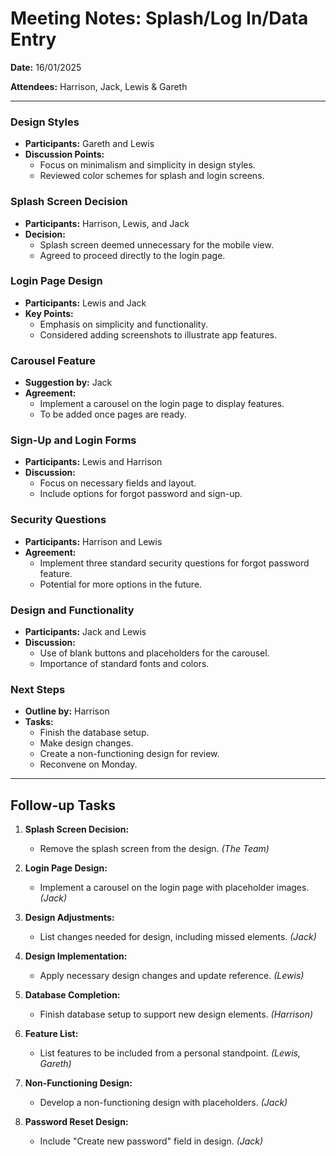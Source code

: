 # Meeting Notes: Splash/Log In/Data Entry

**Date:** 16/01/2025

**Attendees:** Harrison, Jack, Lewis & Gareth

---

### Design Styles

- **Participants:** Gareth and Lewis
- **Discussion Points:**
  - Focus on minimalism and simplicity in design styles.
  - Reviewed color schemes for splash and login screens.

### Splash Screen Decision

- **Participants:** Harrison, Lewis, and Jack
- **Decision:**
  - Splash screen deemed unnecessary for the mobile view.
  - Agreed to proceed directly to the login page.

### Login Page Design

- **Participants:** Lewis and Jack
- **Key Points:**
  - Emphasis on simplicity and functionality.
  - Considered adding screenshots to illustrate app features.

### Carousel Feature

- **Suggestion by:** Jack
- **Agreement:**
  - Implement a carousel on the login page to display features.
  - To be added once pages are ready.

### Sign-Up and Login Forms

- **Participants:** Lewis and Harrison
- **Discussion:**
  - Focus on necessary fields and layout.
  - Include options for forgot password and sign-up.

### Security Questions

- **Participants:** Harrison and Lewis
- **Agreement:**
  - Implement three standard security questions for forgot password feature.
  - Potential for more options in the future.

### Design and Functionality

- **Participants:** Jack and Lewis
- **Discussion:**
  - Use of blank buttons and placeholders for the carousel.
  - Importance of standard fonts and colors.

### Next Steps

- **Outline by:** Harrison
- **Tasks:**
  - Finish the database setup.
  - Make design changes.
  - Create a non-functioning design for review.
  - Reconvene on Monday.

---

## Follow-up Tasks

1. **Splash Screen Decision:**
   - Remove the splash screen from the design. *(The Team)*

2. **Login Page Design:**
   - Implement a carousel on the login page with placeholder images. *(Jack)*

3. **Design Adjustments:**
   - List changes needed for design, including missed elements. *(Jack)*

4. **Design Implementation:**
   - Apply necessary design changes and update reference. *(Lewis)*

5. **Database Completion:**
   - Finish database setup to support new design elements. *(Harrison)*

6. **Feature List:**
   - List features to be included from a personal standpoint. *(Lewis, Gareth)*

7. **Non-Functioning Design:**
   - Develop a non-functioning design with placeholders. *(Jack)*

8. **Password Reset Design:**
   - Include "Create new password" field in design. *(Jack)*
